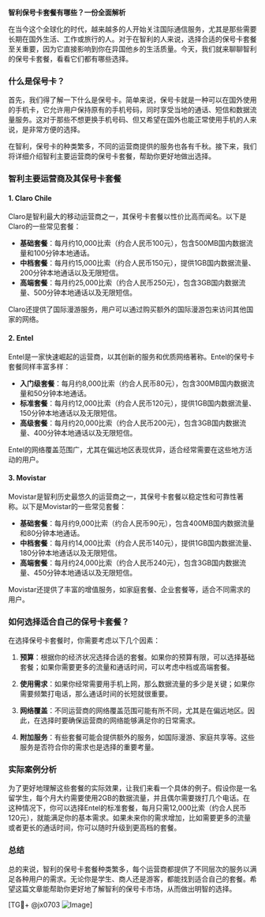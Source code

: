 **智利保号卡套餐有哪些？一份全面解析**

在当今这个全球化的时代，越来越多的人开始关注国际通信服务，尤其是那些需要长期在国外生活、工作或旅行的人。对于在智利的人来说，选择合适的保号卡套餐至关重要，因为它直接影响到你在异国他乡的生活质量。今天，我们就来聊聊智利的保号卡套餐，看看它们都有哪些选择。

### 什么是保号卡？

首先，我们得了解一下什么是保号卡。简单来说，保号卡就是一种可以在国外使用的手机卡，它允许用户保持原有的手机号码，同时享受当地的通话、短信和数据流量服务。这对于那些不想更换手机号码、但又希望在国外也能正常使用手机的人来说，是非常方便的选择。

在智利，保号卡的种类繁多，不同的运营商提供的服务也各有千秋。接下来，我们将详细介绍智利主要运营商的保号卡套餐，帮助你更好地做出选择。

### 智利主要运营商及其保号卡套餐

#### 1. Claro Chile

Claro是智利最大的移动运营商之一，其保号卡套餐以性价比高而闻名。以下是Claro的一些常见套餐：

- **基础套餐**：每月约10,000比索（约合人民币100元），包含500MB国内数据流量和100分钟本地通话。
- **中档套餐**：每月约15,000比索（约合人民币150元），提供1GB国内数据流量、200分钟本地通话以及无限短信。
- **高端套餐**：每月约25,000比索（约合人民币250元），包含3GB国内数据流量、500分钟本地通话以及无限短信。

Claro还提供了国际漫游服务，用户可以通过购买额外的国际漫游包来访问其他国家的网络。

#### 2. Entel

Entel是一家快速崛起的运营商，以其创新的服务和优质网络著称。Entel的保号卡套餐同样丰富多样：

- **入门级套餐**：每月约8,000比索（约合人民币80元），包含300MB国内数据流量和50分钟本地通话。
- **标准套餐**：每月约12,000比索（约合人民币120元），提供1GB国内数据流量、150分钟本地通话以及无限短信。
- **高级套餐**：每月约20,000比索（约合人民币200元），包含3GB国内数据流量、400分钟本地通话以及无限短信。

Entel的网络覆盖范围广，尤其在偏远地区表现优异，适合经常需要在这些地方活动的用户。

#### 3. Movistar

Movistar是智利历史最悠久的运营商之一，其保号卡套餐以稳定性和可靠性著称。以下是Movistar的一些常见套餐：

- **基础套餐**：每月约9,000比索（约合人民币90元），包含400MB国内数据流量和80分钟本地通话。
- **中档套餐**：每月约14,000比索（约合人民币140元），提供1GB国内数据流量、180分钟本地通话以及无限短信。
- **高端套餐**：每月约24,000比索（约合人民币240元），包含3GB国内数据流量、450分钟本地通话以及无限短信。

Movistar还提供了丰富的增值服务，如家庭套餐、企业套餐等，适合不同需求的用户。

### 如何选择适合自己的保号卡套餐？

在选择保号卡套餐时，你需要考虑以下几个因素：

1. **预算**：根据你的经济状况选择合适的套餐。如果你的预算有限，可以选择基础套餐；如果你需要更多的流量和通话时间，可以考虑中档或高端套餐。
   
2. **使用需求**：如果你经常需要用手机上网，那么数据流量的多少是关键；如果你需要频繁打电话，那么通话时间的长短就很重要。

3. **网络覆盖**：不同运营商的网络覆盖范围可能有所不同，尤其是在偏远地区。因此，在选择时要确保运营商的网络能够满足你的日常需求。

4. **附加服务**：有些套餐可能会提供额外的服务，如国际漫游、家庭共享等。这些服务是否符合你的需求也是选择的重要考量。

### 实际案例分析

为了更好地理解这些套餐的实际效果，让我们来看一个具体的例子。假设你是一名留学生，每个月大约需要使用2GB的数据流量，并且偶尔需要拨打几个电话。在这种情况下，你可以选择Entel的标准套餐，每月只需12,000比索（约合人民币120元），就能满足你的基本需求。如果未来你的需求增加，比如需要更多的流量或者更长的通话时间，你可以随时升级到更高档的套餐。

### 总结

总的来说，智利的保号卡套餐种类繁多，每个运营商都提供了不同层次的服务以满足各种用户的需求。无论你是学生、商人还是游客，都能找到适合自己的套餐。希望这篇文章能帮助你更好地了解智利的保号卡市场，从而做出明智的选择。

[TG💪+ @jx0703 ![Image](https://github.com/user-attachments/assets/dbca1d08-cadb-493c-b0ec-ad6f7a83f270)]
